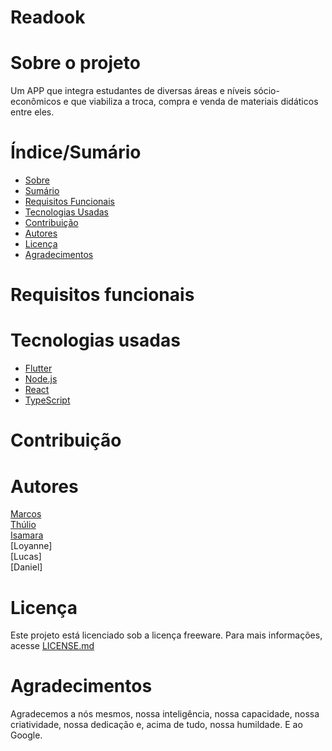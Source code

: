 # Readook
# Sobre o projeto
Um APP que integra estudantes de diversas áreas e níveis sócio-econômicos e que viabiliza a troca, compra e venda de materiais didáticos entre eles.

# Índice/Sumário
* [Sobre](#sobre-o-projeto)
* [Sumário](#índice/sumário)
* [Requisitos Funcionais](#requisitos-funcionais)
* [Tecnologias Usadas](#tecnologias-usadas)
* [Contribuição](#contribuição)
* [Autores](#autores)
* [Licença](#licença)
* [Agradecimentos](#agradecimentos)

# Requisitos funcionais

# Tecnologias usadas
- [Flutter](https://flutter.dev/)
- [Node.js](https://nodejs.org/en/)
- [React](https://pt-br.reactjs.org/)
- [TypeScript](https://www.typescriptlang.org/)

# Contribuição

# Autores
[Marcos](https://github.com/mrcosta93)  
[Thúlio](https://github.com/thulioplopes)  
[Isamara](https://github.com/IsamaraJangola)   
[Loyanne]  
[Lucas]  
[Daniel]  

# Licença
Este projeto está licenciado sob a licença freeware. Para mais informações, acesse [LICENSE.md](LICENSE.md)

# Agradecimentos
Agradecemos a nós mesmos, nossa inteligência, nossa capacidade, nossa criatividade, nossa dedicação e, acima de tudo, nossa humildade. E ao Google.
